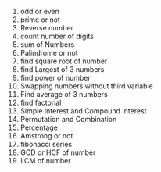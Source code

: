 1. odd or even
2. prime or not
3. Reverse number
4. count number of digits
5. sum of Numbers
6. Palindrome or not
7. find square root of number
8. find Largest of 3 numbers
9. find power of number
10. Swapping numbers without third variable
11. Find average of 3 numbers
12. find factorial
13. Simple Interest and Compound Interest
14. Permutation and Combination
15. Percentage
16. Amstrong or not
17. fibonacci series
18. GCD or HCF of number
19. LCM of number
